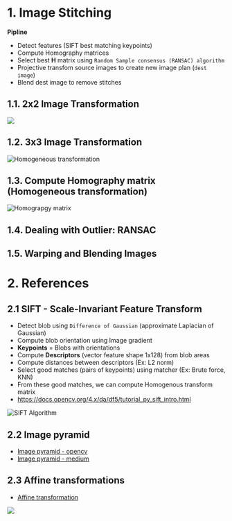 # 1. Image Stitching
**Pipline**

- Detect features (SIFT best matching keypoints)
- Compute Homography matrices
- Select best **H** matrix using `Random Sample consensus (RANSAC) algorithm` 
- Projective transfom source images to create new image plan (`dest image`)
- Blend dest image to remove stitches
## 1.1. 2x2 Image Transformation
![](https://www.cs.princeton.edu/courses/archive/fall00/cs426/lectures/transform/img021.gif)
## 1.2. 3x3 Image Transformation
![Homogeneous transformation](https://miro.medium.com/v2/resize:fit:800/1*emAmhmVX6UkJFnR6Byqjpg.png)
## 1.3. Compute Homography matrix (Homogeneous transformation)
![Homograpgy matrix](https://forums.fast.ai/uploads/default/original/2X/1/1acb50c0bbf769a476b344467519711f859d11d0.png)

## 1.4. Dealing with Outlier: RANSAC
## 1.5. Warping and Blending Images


# 2. References
## 2.1 SIFT - Scale-Invariant Feature Transform
- Detect blob using `Difference of Gaussian` (approximate Laplacian of Gaussian)
- Compute blob orientation using Image gradient
- **Keypoints** = Blobs with orientations
- Compute **Descriptors** (vector feature shape 1x128) from blob areas
- Compute distances between descriptors (Ex: L2 norm)
- Select good matches (pairs of keypoints) using matcher (Ex: Brute force, KNN)
- From these good matches, we can compute Homogenous transform matrix
-  https://docs.opencv.org/4.x/da/df5/tutorial_py_sift_intro.html

![SIFT Algorithm](https://www.researchgate.net/profile/Hiroshi-Kawaguchi/publication/220242450/figure/fig4/AS:669020810387456@1536518399011/Original-SIFT-algorithm-flow.png)

## 2.2 Image pyramid
- [Image pyramid - opencv](https://docs.opencv.org/4.x/da/df5/tutorial_py_sift_intro.html)
- [Image pyramid - medium](https://medium-com.translate.goog/analytics-vidhya/a-beginners-guide-to-computer-vision-part-4-pyramid-3640edeffb00?_x_tr_sl=auto&_x_tr_tl=en&_x_tr_hl=vi&_x_tr_pto=wapp)

## 2.3 Affine transformations
- [Affine transformation](https://docs.opencv.org/4.x/d4/d61/tutorial_warp_affine.html)

![](https://docs.opencv.org/4.x/Warp_Affine_Tutorial_Theory_0.jpg)

